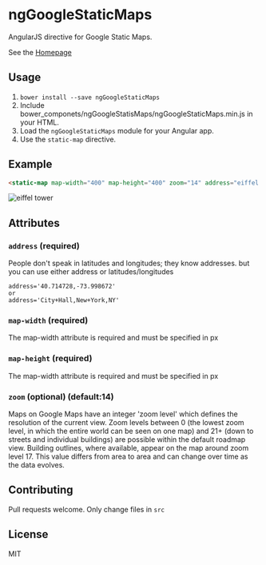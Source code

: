 # ngGoogleStaticMaps
AngularJS directive for Google Static Maps.

See the [Homepage](http://duartepatriani.github.io/ngGoogleStaticMaps)

## Usage

1. `bower install --save ngGoogleStaticMaps`
2. Include bower_componets/ngGoogleStatisMaps/ngGoogleStaticMaps.min.js in your HTML.
3. Load the `ngGoogleStaticMaps` module for your Angular app.
4. Use the `static-map` directive.

## Example

```html
<static-map map-width="400" map-height="400" zoom="14" address="eiffel tower"></static-map>
```

![eiffel tower](//maps.googleapis.com/maps/api/staticmap?center=eiffel%20tower&amp;size=400x400&amp;zoom=14&amp;markers=color:red|eiffel%20tower "eiffel tower")

## Attributes

### `address` (required)

People don't speak in latitudes and longitudes; they know addresses. but you can use either address or latitudes/longitudes

```
address='40.714728,-73.998672'
or
address='City+Hall,New+York,NY'
```

### `map-width` (required)

The map-width attribute is required and must be specified in px

### `map-height` (required)

The map-width attribute is required and must be specified in px

### `zoom` (optional) (default:14)

Maps on Google Maps have an integer 'zoom level' which defines the resolution of the current view. Zoom levels between 0 (the lowest zoom level, in which the entire world can be seen on one map) and 21+ (down to streets and individual buildings) are possible within the default roadmap view. Building outlines, where available, appear on the map around zoom level 17. This value differs from area to area and can change over time as the data evolves.

## Contributing

Pull requests welcome. Only change files in `src`

## License

MIT
